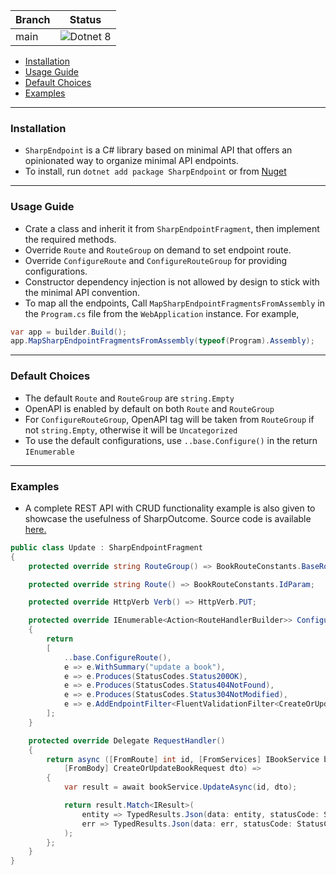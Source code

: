 | Branch | Status                                                                                                             |
|--------|--------------------------------------------------------------------------------------------------------------------|
| main   | ![Dotnet 8](https://github.com/md-redwan-hossain/SharpEndpoint/actions/workflows/dotnet.yml/badge.svg?branch=main) |

- [Installation](#installation)
- [Usage Guide](#usage-guide)
- [Default Choices](#default-choices)
- [Examples](#examples)

---

### Installation

- `SharpEndpoint` is a C# library based on minimal API that offers an opinionated way to organize minimal API endpoints.
- To install, run `dotnet add package SharpEndpoint` or from [Nuget](https://www.nuget.org/packages/SharpEndpoint/)

---

### Usage Guide

- Crate a class and inherit it from `SharpEndpointFragment`, then implement the required methods.
- Override `Route` and `RouteGroup` on demand to set endpoint route.
- Override `ConfigureRoute` and `ConfigureRouteGroup` for providing configurations.
- Constructor dependency injection is not allowed by design to stick with the minimal API convention.
- To map all the endpoints, Call `MapSharpEndpointFragmentsFromAssembly` in the `Program.cs` file from
  the `WebApplication` instance. For example,

```csharp
var app = builder.Build();
app.MapSharpEndpointFragmentsFromAssembly(typeof(Program).Assembly);
```

---

### Default Choices

- The default `Route` and `RouteGroup` are `string.Empty`
- OpenAPI is enabled by default on both `Route` and `RouteGroup`
- For `ConfigureRouteGroup`, OpenAPI tag will be taken from `RouteGroup` if not `string.Empty`, otherwise it will
  be `Uncategorized`
- To use the default configurations, use `..base.Configure()` in the return `IEnumerable`

---

### Examples

- A complete REST API with CRUD functionality example is also given to showcase the usefulness of SharpOutcome. Source
  code is available [here.](https://github.com/md-redwan-hossain/SharpEndpoint/tree/main/SharpEndpoint.HttpApiExample)

```csharp
public class Update : SharpEndpointFragment
{
    protected override string RouteGroup() => BookRouteConstants.BaseRoute;

    protected override string Route() => BookRouteConstants.IdParam;

    protected override HttpVerb Verb() => HttpVerb.PUT;

    protected override IEnumerable<Action<RouteHandlerBuilder>> ConfigureRoute()
    {
        return
        [
            ..base.ConfigureRoute(),
            e => e.WithSummary("update a book"),
            e => e.Produces(StatusCodes.Status200OK),
            e => e.Produces(StatusCodes.Status404NotFound),
            e => e.Produces(StatusCodes.Status304NotModified),
            e => e.AddEndpointFilter<FluentValidationFilter<CreateOrUpdateBookRequest>>()
        ];
    }

    protected override Delegate RequestHandler()
    {
        return async ([FromRoute] int id, [FromServices] IBookService bookService,
            [FromBody] CreateOrUpdateBookRequest dto) =>
        {
            var result = await bookService.UpdateAsync(id, dto);

            return result.Match<IResult>(
                entity => TypedResults.Json(data: entity, statusCode: StatusCodes.Status200OK),
                err => TypedResults.Json(data: err, statusCode: StatusCodes.Status304NotModified)
            );
        };
    }
}
```
